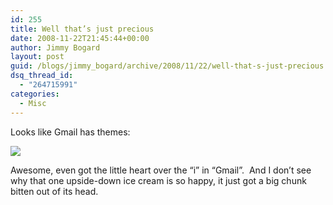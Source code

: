 ```yaml
---
id: 255
title: Well that’s just precious
date: 2008-11-22T21:45:44+00:00
author: Jimmy Bogard
layout: post
guid: /blogs/jimmy_bogard/archive/2008/11/22/well-that-s-just-precious.aspx
dsq_thread_id:
  - "264715991"
categories:
  - Misc
---
```

Looks like Gmail has themes:

 ![](http://grabbagoftimg.s3.amazonaws.com/gmail.png)

Awesome, even got the little heart over the “i” in “Gmail”.&#160; And I don’t see why that one upside-down ice cream is so happy, it just got a big chunk bitten out of its head.